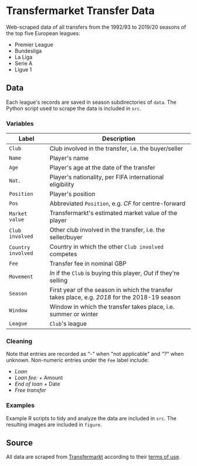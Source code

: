 # Transfermarket Transfer Data

Web-scraped data of all transfers from the 1992/93 to 2019/20 seasons of the top five European leagues:

* Premier League
* Bundesliga
* La Liga
* Serie A
* Ligue 1

## Data

Each league's records are saved in season subdirectories of `data`. The Python script used to scrape the data is included in `src`.

### Variables

| Label              | Description                                                                                           |
|--------------------|-------------------------------------------------------------------------------------------------------|
| `Club`             | Club involved in the transfer, i.e. the buyer/seller                                                  |
| `Name`             | Player's name                                                                                         |
| `Age`              | Player's age at the date of the transfer                                                              |
| `Nat.`             | Player's nationality, per FIFA international eligibility                                              |
| `Position`         | Player's position                                                                                     |
| `Pos`              | Abbreviated `Position`, e.g. _CF_ for centre-forward                                                  |
| `Market value`     | Transfermarkt's estimated market value of the player                                                  |
| `Club involved`    | Other club involved in the transfer, i.e. the seller/buyer                                            |
| `Country involved` | Country in which the other `Club involved` competes                                                   |
| `Fee`              | Transfer fee in nominal GBP                                                                           |
| `Movement`         | _In_ if the `Club` is buying this player, _Out_ if they're selling                                    |
| `Season`           | First year of the season in which the transfer takes place, e.g. _2018_ for the 2018-19 season        |
| `Window`           | Window in which the transfer takes place, i.e. summer or winter                                       |
| `League`           | `Club`'s league                                                                                       |

### Cleaning

Note that entries are recorded as _"-"_ when "not applicable" and _"?"_ when unknown. Non-numeric entries under the `Fee` label include:

* _Loan_
* _Loan fee:_ + Amount
* _End of loan_ + Date
* _Free transfer_

### Examples

Example R scripts to tidy and analyze the data are included in `src`. The resulting images are included in `figure`.

## Source

All data are scraped from [Transfermarkt](https://www.transfermarkt.co.uk/) according to their [terms of use](https://www.transfermarkt.co.uk/intern/anb).
